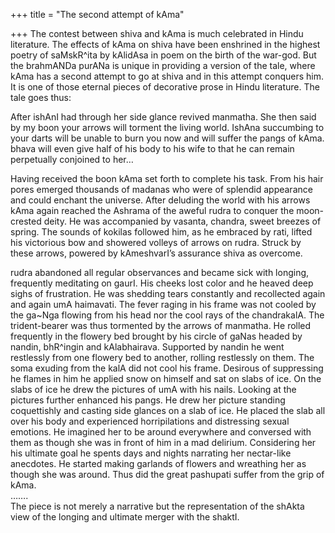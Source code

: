 +++
title = "The second attempt of kAma"

+++
The contest between shiva and kAma is much celebrated in Hindu
literature. The effects of kAma on shiva have been enshrined in the
highest poetry of saMskR^ita by kAlidAsa in poem on the birth of the
war-god. But the brahmANDa purANa is unique in providing a version of
the tale, where kAma has a second attempt to go at shiva and in this
attempt conquers him. It is one of those eternal pieces of decorative
prose in Hindu literature. The tale goes thus:

After ishAnI had through her side glance revived manmatha. She then said
by my boon your arrows will torment the living world. IshAna succumbing
to your darts will be unable to burn you now and will suffer the pangs
of kAma. bhava will even give half of his body to his wife to that he
can remain perpetually conjoined to her…

Having received the boon kAma set forth to complete his task. From his
hair pores emerged thousands of madanas who were of splendid appearance
and could enchant the universe. After deluding the world with his arrows
kAma again reached the Ashrama of the aweful rudra to conquer the
moon-crested deity. He was accompanied by vasanta, chandra, sweet
breezes of spring. The sounds of kokilas followed him, as he embraced by
rati, lifted his victorious bow and showered volleys of arrows on rudra.
Struck by these arrows, powered by kAmeshvarI’s assurance shiva as
overcome.

rudra abandoned all regular observances and became sick with longing,
frequently meditating on gaurI. His cheeks lost color and he heaved deep
sighs of frustration. He was shedding tears constantly and recollected
again and again umA haimavati. The fever raging in his frame was not
cooled by the ga\~Nga flowing from his head nor the cool rays of the
chandrakalA. The trident-bearer was thus tormented by the arrows of
manmatha. He rolled frequently in the flowery bed brought by his circle
of gaNas headed by nandin, bhR^ingin and kAlabhairava. Supported by
nandin he went restlessly from one flowery bed to another, rolling
restlessly on them. The soma exuding from the kalA did not cool his
frame. Desirous of suppressing he flames in him he applied snow on
himself and sat on slabs of ice. On the slabs of ice he drew the
pictures of umA with his nails. Looking at the pictures further enhanced
his pangs. He drew her picture standing coquettishly and casting side
glances on a slab of ice. He placed the slab all over his body and
experienced horripilations and distressing sexual emotions. He imagined
her to be around everywhere and conversed with them as though she was in
front of him in a mad delirium. Considering her his ultimate goal he
spents days and nights narrating her nectar-like anecdotes. He started
making garlands of flowers and wreathing her as though she was around.
Thus did the great pashupati suffer from the grip of kAma.  
…….  
The piece is not merely a narrative but the representation of the shAkta
view of the longing and ultimate merger with the shaktI.
